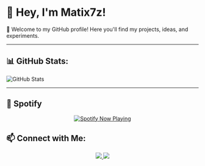 # 👋 Hey, I'm Matix7z!

🚀 Welcome to my GitHub profile! Here you'll find my projects, ideas, and experiments.  

---

## 📊 GitHub Stats:
![GitHub Stats](https://github-readme-stats.vercel.app/api?username=Matix7z&show_icons=true&theme=dracula)

---

## 🎵 Spotify  

<p align="center">
  <a href="https://open.spotify.com/user/31p4sdfodgec6dn6qqydvpkcjytu">
    <img src="https://spotify-github-profile.kittinanx.com/api/view?uid=31p4sdfodgec6dn6qqydvpkcjytu&cover_image=true&theme=default&show_offline=false&background_color=121212&interchange=false" alt="Spotify Now Playing">
  </a>
</p

---

## 📫 Connect with Me:
<p align="center">
  <a href="https://twitter.com/j1xtx" target="_blank">
    <img src="https://img.shields.io/badge/X-000000?style=for-the-badge&logo=x&logoColor=white" />
  </a>
  <a href="https://discord.com/users/1114912242920587295" target="_blank">
    <img src="https://img.shields.io/badge/Discord-5865F2?style=for-the-badge&logo=discord&logoColor=white" />
  </a>
</p>




